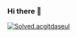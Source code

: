 ### Hi there 👋
[![Solved.acgitdaseul](http://mazassumnida.wtf/api/v2/generate_badge?boj={handle})](https://solved.ac/{handle})

<!--
**gitdaseul/gitdaseul** is a ✨ _special_ ✨ repository because its `README.md` (this file) appears on your GitHub profile.

Here are some ideas to get you started:

- 🔭 I’m currently working on ...
- 🌱 I’m currently learning ...
- 👯 I’m looking to collaborate on ...
- 🤔 I’m looking for help with ...
- 💬 Ask me about ...
- 📫 How to reach me: ...
- 😄 Pronouns: ...
- ⚡ Fun fact: ...
-->
